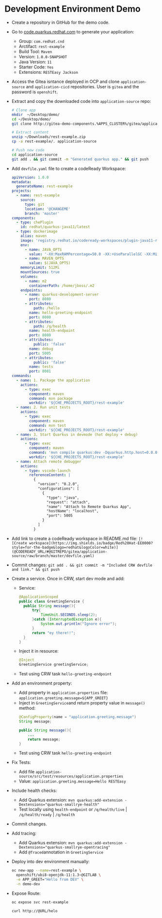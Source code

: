 # Development Environment Demo

- Create a repository in GitHub for the demo code.

- Go to [code.quarkus.redhat.com](https://code.quarkus.redhat.com/) to generate your application:
  - Group: `com.redhat.cnd`
  - Arctifact: `rest-example`
  - Build Tool: `Maven`
  - Version: `1.0.0-SNAPSHOT`
  - Java Version: `11`
  - Starter Code: `Yes`
  - Extensions: `RESTEasy Jackson`

- Access the Gitea isntance deployed in OCP and clone `application-source` and `application-cicd` repositories. User is `gitea` and the password is `openshift`.

- Extract and copy the downloaded code into `application-source` repo:
  ```sh
  # Clone app
  mkdir  ~/Desktop/demo/
  cd ~/Desktop/demo/
  git clone http://gitea-demo-components.%APPS_CLUSTER%/gitea/application-source.git

  # Extract content
  unzip ~/Downloads/rest-example.zip
  cp -a rest-example/. application-source

  # Push new code
  cd application-source
  git add . && git commit -m "Generated quarkus app." && git push
  ```

- Add `devfile.yaml` file to create a codeReady Workspace:
  ```yaml
  apiVersion: 1.0.0
  metadata:
    generateName: rest-example
  projects:
    - name: rest-example
      source:
        type: git
        location: '@CHANGEME'
        branch: 'master'
  components:
    - type: chePlugin
      id: redhat/quarkus-java11/latest
    - type: dockerimage
      alias: maven
      image: 'registry.redhat.io/codeready-workspaces/plugin-java11-rhel8:2.15'
      env:
        - name: JAVA_OPTS
          value: '-XX:MaxRAMPercentage=50.0 -XX:+UseParallelGC -XX:MinHeapFreeRatio=10 -XX:MaxHeapFreeRatio=20 -XX:GCTimeRatio=4 -XX:AdaptiveSizePolicyWeight=90 -Dsun.zip.disableMemoryMapping=true -Xms20m -Djava.security.egd=file:/dev/./urandom -Duser.home=/home/jboss'
        - name: MAVEN_OPTS
          value: $(JAVA_OPTS)
      memoryLimit: 512Mi
      mountSources: true
      volumes:
        - name: m2
          containerPath: /home/jboss/.m2
      endpoints:
        - name: quarkus-development-server
          port: 8080
        - attributes:
            path: /hello
          name: hello-greeting-endpoint
          port: 8080
        - attributes:
            path: /q/health
          name: health-endpoint
          port: 8080
        - attributes:
            public: 'false'
          name: debug
          port: 5005
        - attributes:
            public: 'false'
          name: tests
          port: 8081
  commands:
    - name: 1. Package the application
      actions:
        - type: exec
          component: maven
          command: mvn package
          workdir: '${CHE_PROJECTS_ROOT}/rest-example'
    - name: 2. Run unit tests
      actions:
        - type: exec
          component: maven
          command: mvn test
          workdir: '${CHE_PROJECTS_ROOT}/rest-example'
    - name: 3. Start Quarkus in devmode (hot deploy + debug)
      actions:
        - type: exec
          component: maven
          command: 'mvn compile quarkus:dev -Dquarkus.http.host=0.0.0.0 -Dquarkus.live-reload.instrumentation=false -DAPP_GREET=holaaaa!'
          workdir: '${CHE_PROJECTS_ROOT}/rest-example'
    - name: Attach remote debugger
      actions:
        - type: vscode-launch
          referenceContent: |
            {
              "version": "0.2.0",
              "configurations": [
                {
                  "type": "java",
                  "request": "attach",
                  "name": "Attach to Remote Quarkus App",
                  "hostName": "localhost",
                  "port": 5005
                }
              ]
            }
  ```

- Add link to create a codeReady workspace in README.md file: `[![Create workspace](https://img.shields.io/badge/Red%20Hat-EE0000?style=for-the-badge&logo=redhat&logoColor=white)](@CODEREADY_URL/#@GITREPO/gitea/application-source/raw/branch/master/devfile.yaml)` 

- Commit changes: `git add . && git commit -m "Included CRW devfile and link." && git push`

- Create a service. Once in CRW, start dev mode and add:
  - Service:
    ```java
    @ApplicationScoped
    public class GreetingService {
      public String message(){
          try{
              TimeUnit.SECONDS.sleep(2);
          }catch (InterruptedException e){
              System.out.println("Ignore error");
          }
          return "ey there!!";
      }
    }
    ```
  - Inject it in resource:
    ```java
    @Inject
    GreetingService greetingService;
    ```
  - Test using CRW task `hello-greeting-endpoint`

- Add an environment property:
  - Add property in `application.properties` file: `application.greeting.message=${APP_GREET}`
  - Inject in `GreetingService`and return property value in `message()` method:
    ```java
    @ConfigProperty(name = "application.greeting.message") 
    String message;

    public String message(){
        ... 
        return message;
    }
    ```
  - Test using CRW task `hello-greeting-endpoint`

- Fix Tests: 
  - Add file `application-source/src/test/resources/application.properties`
  - Value: `application.greeting.message=Hello RESTEasy`

- Include health checks:
  - Add Quarkus extension: `mvn quarkus:add-extension -Dextensions="quarkus-smallrye-health"`
  - Test locally using `health-endpoint` or `/q/health/live` | `/q/health/ready` | `/q/health`

- Commit changes.

- Add tracing:
  - Add Quarkus extension: `mvn quarkus:add-extension -Dextensions="quarkus-smallrye-opentracing"`
  - Add `@Traced`annotation in `GreetingService`

- Deploy into dev environment manually:
  ```sh
  oc new-app --name=rest-example \
    openshift/ubi8-openjdk-11:1.3~@GITLAB \
    -e APP_GREET="Hello from DEV" \
    -n demo-dev
  ```

- Expose Route: 
  ```sh
  oc expose svc rest-example

  curl http://@URL/helo
  ```
